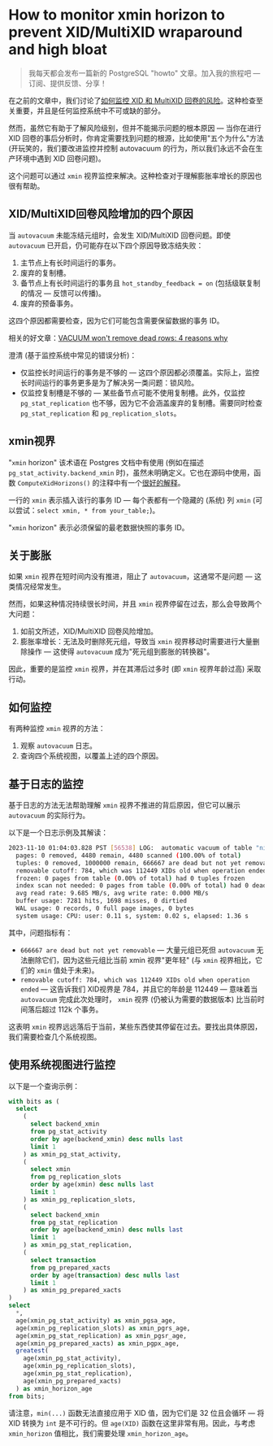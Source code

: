 # How to monitor xmin horizon to prevent XID/MultiXID wraparound and high bloat

>我每天都会发布一篇新的 PostgreSQL "howto" 文章。加入我的旅程吧 — 订阅、提供反馈、分享！

在之前的文章中，我们讨论了[如何监控 XID 和 MultiXID 回卷的风险](https://postgres-howto.cn/#/./docs/45)。这种检查至关重要，并且是任何监控系统中不可或缺的部分。

然而，虽然它有助于了解风险级别，但并不能揭示问题的根本原因 — 当你在进行 XID 回卷的事后分析时，你肯定需要找到问题的根源，比如使用"五个为什么"方法 (开玩笑的，我们要改进监控并控制 autovacuum 的行为，所以我们永远不会在生产环境中遇到 XID 回卷问题)。

这个问题可以通过 `xmin` 视界监控来解决。这种检查对于理解膨胀率增长的原因也很有帮助。

## XID/MultiXID回卷风险增加的四个原因

当 `autovacuum` 未能冻结元组时，会发生 XID/MultiXID 回卷问题。即使 `autovacuum` 已开启，仍可能存在以下四个原因导致冻结失败：

1. 主节点上有长时间运行的事务。
2. 废弃的复制槽。
3. 备节点上有长时间运行的事务且 `hot_standby_feedback = on`  (包括级联复制的情况 — 反馈可以传播)。
4. 废弃的预备事务。

这四个原因都需要检查，因为它们可能包含需要保留数据的事务 ID。

相关的好文章：[VACUUM won't remove dead rows: 4 reasons why](https://cybertec-postgresql.com/en/reasons-why-vacuum-wont-remove-dead-rows/)

澄清 (基于监控系统中常见的错误分析)：

- 仅监控长时间运行的事务是不够的 — 这四个原因都必须覆盖。实际上，监控长时间运行的事务更多是为了解决另一类问题：锁风险。
- 仅监控复制槽是不够的 — 某些备节点可能不使用复制槽。此外，仅监控 `pg_stat_replication` 也不够，因为它不会涵盖废弃的复制槽。需要同时检查 `pg_stat_replication` 和 `pg_replication_slots`。

## xmin视界

"`xmin` horizon" 该术语在 Postgres 文档中有使用 (例如在描述 `pg_stat_activity.backend_xmin` 时)，虽然未明确定义。它也在源码中使用，函数 `ComputeXidHorizons()` 的注释中有一个[很好的解释](https://github.com/postgres/postgres/blob/6bf2efb38285626a9de3004dd1c23d9a85453372/src/backend/storage/ipc/procarray.c#L1662)。

一行的 `xmin` 表示插入该行的事务 ID — 每个表都有一个隐藏的 (系统) 列 `xmin` (可以尝试：`select xmin, * from your_table;`)。

"`xmin` horizon" 表示必须保留的最老数据快照的事务 ID。

## 关于膨胀

如果 `xmin` 视界在短时间内没有推进，阻止了 `autovacuum`，这通常不是问题 — 这类情况经常发生。

然而，如果这种情况持续很长时间，并且 `xmin` 视界停留在过去，那么会导致两个大问题：

1. 如前文所述，XID/MultiXID 回卷风险增加。
2. 膨胀率增长：无法及时删除死元组，导致当 `xmin` 视界移动时需要进行大量删除操作 — 这使得 `autovacuum` 成为"死元组到膨胀的转换器"。

因此，重要的是监控 `xmin` 视界，并在其滞后过多时 (即 `xmin` 视界年龄过高) 采取行动。

## 如何监控

有两种监控 `xmin` 视界的方法：

1. 观察 `autovacuum` 日志。
2. 查询四个系统视图，以覆盖上述的四个原因。

## 基于日志的监控

基于日志的方法无法帮助理解 `xmin` 视界不推进的背后原因，但它可以展示 `autovacuum` 的实际行为。

以下是一个日志示例及其解读：

```bash
2023-11-10 01:04:03.828 PST [56538] LOG:  automatic vacuum of table "nik.public.t": index scans: 0
  pages: 0 removed, 4480 remain, 4480 scanned (100.00% of total)
  tuples: 0 removed, 1000000 remain, 666667 are dead but not yet removable
  removable cutoff: 784, which was 112449 XIDs old when operation ended
  frozen: 0 pages from table (0.00% of total) had 0 tuples frozen
  index scan not needed: 0 pages from table (0.00% of total) had 0 dead item identifiers removed
  avg read rate: 9.685 MB/s, avg write rate: 0.000 MB/s
  buffer usage: 7281 hits, 1698 misses, 0 dirtied
  WAL usage: 0 records, 0 full page images, 0 bytes
  system usage: CPU: user: 0.11 s, system: 0.02 s, elapsed: 1.36 s
```

其中，问题指标有：

- `666667 are dead but not yet removable` — 大量元组已死但 `autovacuum` 无法删除它们，因为这些元组比当前 xmin 视界"更年轻" (与 `xmin` 视界相比，它们的 `xmin` 值处于未来)。
- `removable cutoff: 784, which was 112449 XIDs old when operation ended` — 这告诉我们 XID视界是 784，并且它的年龄是 112449 — 意味着当 `autovacuum` 完成此次处理时， `xmin` 视界 (仍被认为需要的数据版本) 比当前时间落后超过 112k 个事务。

这表明 `xmin` 视界远远落后于当前，某些东西使其停留在过去。要找出具体原因，我们需要检查几个系统视图。

## 使用系统视图进行监控

以下是一个查询示例：

```sql
with bits as (
  select
    (
      select backend_xmin
      from pg_stat_activity
      order by age(backend_xmin) desc nulls last
      limit 1
    ) as xmin_pg_stat_activity,
    (
      select xmin
      from pg_replication_slots
      order by age(xmin) desc nulls last
      limit 1
    ) as xmin_pg_replication_slots,
    (
      select backend_xmin
      from pg_stat_replication
      order by age(backend_xmin) desc nulls last
      limit 1
    ) as xmin_pg_stat_replication,
    (
      select transaction
      from pg_prepared_xacts
      order by age(transaction) desc nulls last
      limit 1
    ) as xmin_pg_prepared_xacts
)
select
  *,
  age(xmin_pg_stat_activity) as xmin_pgsa_age,
  age(xmin_pg_replication_slots) as xmin_pgrs_age,
  age(xmin_pg_stat_replication) as xmin_pgsr_age,
  age(xmin_pg_prepared_xacts) as xmin_pgpx_age,
  greatest(
    age(xmin_pg_stat_activity),
    age(xmin_pg_replication_slots),
    age(xmin_pg_stat_replication),
    age(xmin_pg_prepared_xacts)
  ) as xmin_horizon_age
from bits;
```

请注意，`min(...)` 函数无法直接应用于 XID 值，因为它们是 32 位且会循环 — 将 XID 转换为 `int` 是不可行的。但 `age(XID)` 函数在这里非常有用。因此，与考虑 `xmin_horizon` 值相比，我们需要处理 `xmin_horizon_age`。